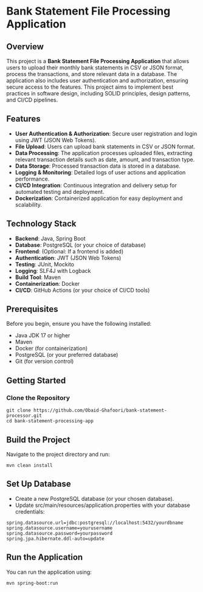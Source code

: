 # Bank Statement File Processing Application

## Overview

This project is a **Bank Statement File Processing Application** that allows users to upload their monthly bank statements in CSV or JSON format, process the transactions, and store relevant data in a database. The application also includes user authentication and authorization, ensuring secure access to the features. This project aims to implement best practices in software design, including SOLID principles, design patterns, and CI/CD pipelines.

## Features

- **User Authentication & Authorization**: Secure user registration and login using JWT (JSON Web Tokens).
- **File Upload**: Users can upload bank statements in CSV or JSON format.
- **Data Processing**: The application processes uploaded files, extracting relevant transaction details such as date, amount, and transaction type.
- **Data Storage**: Processed transaction data is stored in a database.
- **Logging & Monitoring**: Detailed logs of user actions and application performance.
- **CI/CD Integration**: Continuous integration and delivery setup for automated testing and deployment.
- **Dockerization**: Containerized application for easy deployment and scalability.

## Technology Stack

- **Backend**: Java, Spring Boot
- **Database**: PostgreSQL (or your choice of database)
- **Frontend**: (Optional: If a frontend is added)
- **Authentication**: JWT (JSON Web Tokens)
- **Testing**: JUnit, Mockito
- **Logging**: SLF4J with Logback
- **Build Tool**: Maven
- **Containerization**: Docker
- **CI/CD**: GitHub Actions (or your choice of CI/CD tools)

## Prerequisites

Before you begin, ensure you have the following installed:

- Java JDK 17 or higher
- Maven
- Docker (for containerization)
- PostgreSQL (or your preferred database)
- Git (for version control)

## Getting Started

### Clone the Repository

```
git clone https://github.com/Obaid-Ghafoori/bank-statement-processor.git
cd bank-statement-processing-app
```
## Build the Project
Navigate to the project directory and run:

```
mvn clean install
```
## Set Up Database
- Create a new PostgreSQL database (or your chosen database).
- Update src/main/resources/application.properties with your database credentials:
````
spring.datasource.url=jdbc:postgresql://localhost:5432/yourdbname
spring.datasource.username=yourusername
spring.datasource.password=yourpassword
spring.jpa.hibernate.ddl-auto=update
````

## Run the Application
You can run the application using:

````
mvn spring-boot:run
````

